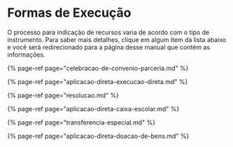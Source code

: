 # Formas de Execução

O processo para indicação de recursos varia de acordo com o tipo de instrumento. Para saber mais detalhes, clique em algum item da lista abaixo e você será redirecionado para a página desse manual que contém as informações.

{% page-ref page="celebracao-de-convenio-parceria.md" %}

{% page-ref page="aplicacao-direta-execucao-direta.md" %}

{% page-ref page="resolucao.md" %}

{% page-ref page="aplicacao-direta-caixa-escolar.md" %}

{% page-ref page="transferencia-especial.md" %}

{% page-ref page="aplicacao-direta-doacao-de-bens.md" %}





